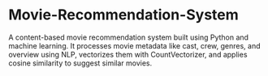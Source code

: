 # Movie-Recommendation-System
A content-based movie recommendation system built using Python and machine learning. It processes movie metadata like cast, crew, genres, and overview using NLP, vectorizes them with CountVectorizer, and applies cosine similarity to suggest similar movies.
